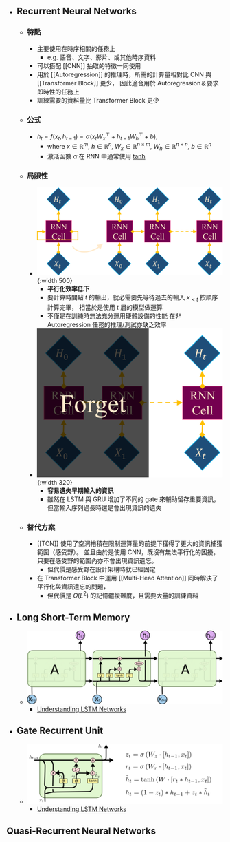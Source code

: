 - ## Recurrent Neural Networks
	- ### 特點
		- 主要使用在時序相關的任務上
			- e.g. 語音、文字、影片、或其他時序資料
		- 可以搭配 [[CNN]] 抽取的特徵一同使用
		- 用於 [[Autoregression]] 的推理時，所需的計算量相對比 CNN 與 [[Transformer Block]] 更少，
		  因此適合用於 Autoregression＆要求即時性的任務上
		- 訓練需要的資料量比 Transformer Block 更少
	- ### 公式
		- $h_t=f(x_t,h_{t-1})=\alpha(x_tW^{\top}_x+h_{t-1}W^{\top}_h+b),$
			- $\text{where}~x\in\mathbb{R}^m,~h\in\mathbb{R}^n,~W_x\in\mathbb{R}^{n\times m},~W_h\in\mathbb{R}^{n\times n},~b\in\mathbb{R}^n$
			- 激活函數 $\alpha$ 在 RNN 中通常使用 [tanh](((62f12694-fe6f-4363-aa50-91f06e04ef2a)))
	- ### 局限性
		- ![rnn.png](../assets/rnn.png){:width 500}
			- **平行化效率低下**
			- 要計算時間點 $t$ 的輸出，就必需要先等待過去的輸入 $x_{<t}$ 按順序計算完畢，
			  相當於是使用 $t$ 層的模型做運算
			- 不僅是在訓練時無法充分運用硬體設備的性能
			  在非 Autoregression 任務的推理/測試亦缺乏效率
		- ![rnn-2.png](../assets/rnn-2.png){:width 320}
			- **容易遺失早期輸入的資訊**
			- 雖然在 LSTM 與 GRU 增加了不同的 gate 來輔助留存重要資訊，
			  但當輸入序列過長時還是會出現資訊的遺失
	- ### 替代方案
		- [[TCN]] 使用了空洞捲積在限制運算量的前提下獲得了更大的資訊捕獲範圍（感受野）。
		  並且由於是使用 CNN，既沒有無法平行化的困擾，只要在感受野的範圍內亦不會出現資訊遺忘。
			- 但代價是感受野在設計架構時就已經固定
		- 在 Transformer Block 中運用 [[Multi-Head Attention]] 同時解決了平行化與資訊遺忘的問題，
			- 但代價是 $O(L^2)$ 的記憶體複雜度，且需要大量的訓練資料
- ## Long Short-Term Memory
	- ![image.png](../assets/image_1659977466630_0.png)
		- [Understanding LSTM Networks](https://colah.github.io/posts/2015-08-Understanding-LSTMs/)
- ## Gate Recurrent Unit
	- ![image.png](../assets/image_1659977555741_0.png)
		- [Understanding LSTM Networks](https://colah.github.io/posts/2015-08-Understanding-LSTMs/)
## Quasi-Recurrent Neural Networks